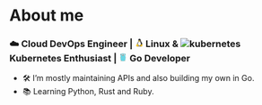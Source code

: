 # About me

### :cloud: Cloud DevOps Engineer | <img src="https://raw.githubusercontent.com/devicons/devicon/master/icons/linux/linux-original.svg" alt="linux" width="15" height="15"/> Linux & <img src="https://www.vectorlogo.zone/logos/kubernetes/kubernetes-icon.svg" alt="kubernetes" width="15" height="15"/> Kubernetes Enthusiast | <img src="https://raw.githubusercontent.com/devicons/devicon/master/icons/go/go-original.svg" alt="go" width="15" height="15"/> Go Developer

- 🛠️ I’m mostly maintaining APIs and also building my own in Go.
- 📚 Learning Python, Rust and Ruby.

<!--

> [!NOTE]  
> Info example.

> [!IMPORTANT]  
> Important example.

> [!WARNING]  
> Warning example.

-->
